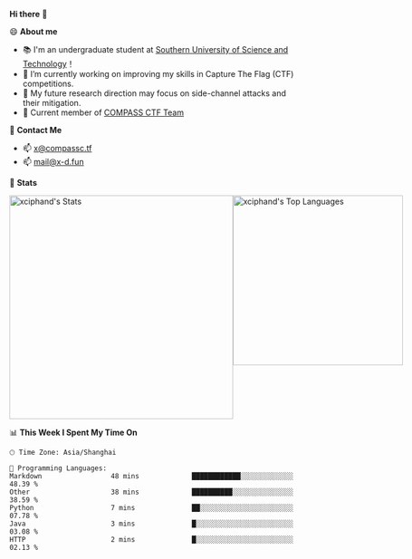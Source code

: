 **Hi there** 👋


😄 **About me**

- 📚 I'm an undergraduate student at [Southern University of Science and Technology](https://www.sustech.edu.cn)！
- 🌱 I’m currently working on improving my skills in Capture The Flag (CTF) competitions.
- 🔭 My future research direction may focus on side-channel attacks and their mitigation.
- 🚩 Current member of [COMPASS CTF Team](https://blog.compassc.tf/) 

👋 **Contact Me**

- 📫 [x@compassc.tf](mailto:x@compassc.tf)
- 📫 [mail@x-d.fun](mailto:mail@x-d.fun)

🌟 **Stats**

<div style="display: flex; justify-content: space-between;">
  <img src="https://github-readme-stats-ten-dusky-26.vercel.app/api?username=xciphand&theme=vue-dark&show_icons=true&hide_border=true&count_private=true" alt="xciphand's Stats" width="395" />
  <img src="https://github-readme-stats-ten-dusky-26.vercel.app/api/top-langs/?username=xciphand&theme=vue-dark&show_icons=true&hide_border=true&layout=compact" alt="xciphand's Top Languages" width="300" />
</div>


<!--START_SECTION:waka-->
📊 **This Week I Spent My Time On** 

```text
🕑︎ Time Zone: Asia/Shanghai

💬 Programming Languages: 
Markdown                 48 mins             ████████████░░░░░░░░░░░░░   48.39 % 
Other                    38 mins             ██████████░░░░░░░░░░░░░░░   38.59 % 
Python                   7 mins              ██░░░░░░░░░░░░░░░░░░░░░░░   07.78 % 
Java                     3 mins              █░░░░░░░░░░░░░░░░░░░░░░░░   03.08 % 
HTTP                     2 mins              █░░░░░░░░░░░░░░░░░░░░░░░░   02.13 % 
```


<!--END_SECTION:waka-->

